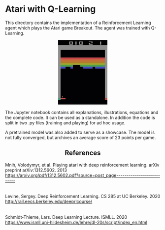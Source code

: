 # Atari with Q-Learning
This directory contains the implementation of a Reinforcement Learning agent which plays the Atari game Breakout. The agent was trained with Q-Learning.

<p align="center">
  <img src="atari.gif" alt="animated" />
</p>


The Jupyter notebook contains all explanations, illustrations, equations and the complete code. It can be used as a standalone. In addition the code is split in two .py files (training and playing) for ad hoc usage.

A pretrained model was also added to serve as a showcase. The model is not fully converged, but archives an average score of 23 points per game.

## <center> References
Mnih, Volodymyr, et al. Playing atari with deep reinforcement learning. arXiv preprint arXiv:1312.5602. 2013<br>
https://arxiv.org/pdf/1312.5602.pdf?source=post_page---------------------------
<br><br><br>
Levine, Sergey. Deep Reinforcement Learning. CS 285 at UC Berkeley. 2020 <br> 
http://rail.eecs.berkeley.edu/deeprlcourse/
<br><br><br>
Schmidt-Thieme, Lars. Deep Learning Lecture. ISMLL. 2020 <br>
https://www.ismll.uni-hildesheim.de/lehre/dl-20s/script/index_en.html
<br>

  
